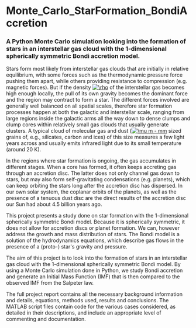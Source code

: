 # Monte_Carlo_StarFormation_BondiAccretion

### A Python Monte Carlo simulation looking into the formation of stars in an interstellar gas cloud with the 1-dimensional spherically symmetric Bondi accretion model.

Stars form most likely from interstellar gas clouds that are initially in relative equilibrium, with some forces such as the thermodynamic pressure force pushing them apart, while others providing resistance to compression (e.g. magnetic forces). But if the density <a href="https://www.codecogs.com/eqnedit.php?latex=\inline&space;\rho" target="_blank"><img src="https://latex.codecogs.com/svg.latex?\inline&space;\rho" title="\rho" /></a> of the interstellar gas becomes high enough locally, the pull of its own gravity becomes the dominant force and the region may contract to form a star. The different forces involved are generally well balanced on all spatial scales, therefore star formation processes happen at both the galactic and interstellar scale, ranging from large regions inside the galactic arms all the way down to dense clumps and clump cores within relatively small gas clouds that usually generate clusters. A typical cloud of molecular gas and dust (<a href="https://www.codecogs.com/eqnedit.php?latex=\inline&space;\mu&space;m&space;-&space;mm" target="_blank"><img src="https://latex.codecogs.com/svg.latex?\inline&space;\mu&space;m&space;-&space;mm" title="\mu m - mm" /></a> sized grains of, e.g., silicates, carbon and ices) of this size measures a few light years across and usually emits infrared light due to its small temperature (around 20 K).

In the regions where star formation is ongoing, the gas accumulates in different stages. When a core has formed, it often keeps accreting gas through an accretion disc. The latter does not only channel gas down to stars, but may also form self-gravitating condensations (e.g. planets), which can keep orbiting the stars long after the accretion disc has dispersed. In our own solar system, the coplanar orbits of the planets, as well as the presence of a tenuous dust disc are the direct results of the accretion disc our Sun had about 4.5 billion years ago.

This project presents a study done on star formation with the 1-dimensional spherically symmetric Bondi model. Because it is spherically symmetric, it does not allow for accretion discs or planet formation. We can, however address the growth and mass distribution of stars. The Bondi model is a solution of the hydrodynamics equations, which describe gas flows in the presence of a (proto-) star's gravity and pressure.

The aim of this project is to look into the formation of stars in an interstellar gas cloud with the 1-dimensional spherically symmetric Bondi model. By using a Monte Carlo simulation done in Python, we study Bondi accretion and generate an Initial Mass Function (IMF) that is then compared to the observed IMF from the Salpeter law.

The full project report contains all the necessary background information and details, equations, methods used, results and conclusions. The MATLAB script files contain code for the various cases considered, as detailed in their descriptions, and include an appropriate level of commenting and documentation.
